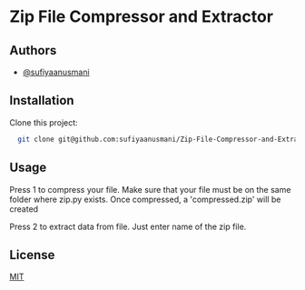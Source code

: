 
# Zip File Compressor and Extractor
## Authors

- [@sufiyaanusmani](https://github.com/sufiyaanusmani)


## Installation

Clone this project:

```bash
  git clone git@github.com:sufiyaanusmani/Zip-File-Compressor-and-Extractor.git
```
    
## Usage

Press 1 to compress your file. Make sure that your file must be on the same folder where zip.py exists. Once compressed, a 'compressed.zip' will be created

Press 2 to extract data from file. Just enter name of the zip file.


## License

[MIT](https://choosealicense.com/licenses/mit/)

